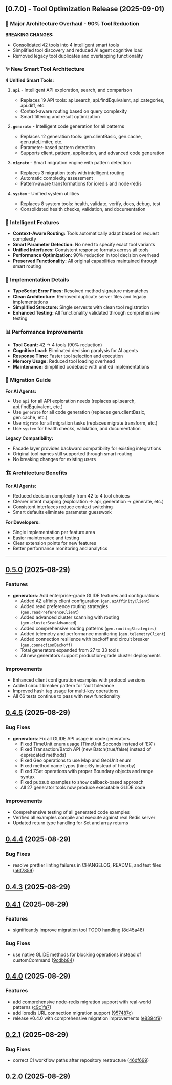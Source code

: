 ## [0.7.0] - Tool Optimization Release (2025-09-01)

### 🚀 Major Architecture Overhaul - 90% Tool Reduction

**BREAKING CHANGES:**

- Consolidated 42 tools into 4 intelligent smart tools
- Simplified tool discovery and reduced AI agent cognitive load
- Removed legacy tool duplicates and overlapping functionality

### ✨ New Smart Tool Architecture

**4 Unified Smart Tools:**

1. **`api`** - Intelligent API exploration, search, and comparison
   - Replaces 19 API tools: api.search, api.findEquivalent, api.categories, api.diff, etc.
   - Context-aware routing based on query complexity
   - Smart filtering and result optimization

2. **`generate`** - Intelligent code generation for all patterns
   - Replaces 12 generation tools: gen.clientBasic, gen.cache, gen.rateLimiter, etc.
   - Parameter-based pattern detection
   - Supports client, pattern, application, and advanced code generation

3. **`migrate`** - Smart migration engine with pattern detection
   - Replaces 3 migration tools with intelligent routing
   - Automatic complexity assessment
   - Pattern-aware transformations for ioredis and node-redis

4. **`system`** - Unified system utilities
   - Replaces 8 system tools: health, validate, verify, docs, debug, test
   - Consolidated health checks, validation, and documentation

### 🧠 Intelligent Features

- **Context-Aware Routing:** Tools automatically adapt based on request complexity
- **Smart Parameter Detection:** No need to specify exact tool variants
- **Unified Interfaces:** Consistent response formats across all tools
- **Performance Optimization:** 90% reduction in tool decision overhead
- **Preserved Functionality:** All original capabilities maintained through smart routing

### 🔧 Implementation Details

- **TypeScript Error Fixes:** Resolved method signature mismatches
- **Clean Architecture:** Removed duplicate server files and legacy implementations
- **Simplified Structure:** Single server.ts with clean tool registration
- **Enhanced Testing:** All functionality validated through comprehensive testing

### 📊 Performance Improvements

- **Tool Count:** 42 → 4 tools (90% reduction)
- **Cognitive Load:** Eliminated decision paralysis for AI agents
- **Response Time:** Faster tool selection and execution
- **Memory Usage:** Reduced tool loading overhead
- **Maintenance:** Simplified codebase with unified implementations

### 🔄 Migration Guide

**For AI Agents:**

- Use `api` for all API exploration needs (replaces api.search, api.findEquivalent, etc.)
- Use `generate` for all code generation (replaces gen.clientBasic, gen.cache, etc.)
- Use `migrate` for all migration tasks (replaces migrate.transform, etc.)
- Use `system` for health checks, validation, and documentation

**Legacy Compatibility:**

- Facade layer provides backward compatibility for existing integrations
- Original tool names still supported through smart routing
- No breaking changes for existing users

### 🏗️ Architecture Benefits

**For AI Agents:**

- Reduced decision complexity from 42 to 4 tool choices
- Clearer intent mapping (exploration → api, generation → generate, etc.)
- Consistent interfaces reduce context switching
- Smart defaults eliminate parameter guesswork

**For Developers:**

- Single implementation per feature area
- Easier maintenance and testing
- Clear extension points for new features
- Better performance monitoring and analytics

---

## [0.5.0](https://github.com/avifenesh/valkey-glidejs-mcp/compare/v0.4.5...v0.5.0) (2025-08-29)

### Features

- **generators**: Add enterprise-grade GLIDE features and configurations
  - Added AZ affinity client configuration (`gen.azAffinityClient`)
  - Added read preference routing strategies (`gen.readPreferenceClient`)
  - Added advanced cluster scanning with routing (`gen.clusterScanAdvanced`)
  - Added comprehensive routing patterns (`gen.routingStrategies`)
  - Added telemetry and performance monitoring (`gen.telemetryClient`)
  - Added connection resilience with backoff and circuit breaker (`gen.connectionBackoff`)
  - Total generators expanded from 27 to 33 tools
  - All new generators support production-grade cluster deployments

### Improvements

- Enhanced client configuration examples with protocol versions
- Added circuit breaker pattern for fault tolerance
- Improved hash tag usage for multi-key operations
- All 66 tests continue to pass with new functionality

## [0.4.5](https://github.com/avifenesh/valkey-glidejs-mcp/compare/v0.4.4...v0.4.5) (2025-08-29)

### Bug Fixes

- **generators**: Fix all GLIDE API usage in code generators
  - Fixed TimeUnit enum usage (TimeUnit.Seconds instead of 'EX')
  - Fixed Transaction/Batch API (new Batch(true/false) instead of deprecated methods)
  - Fixed Geo operations to use Map and GeoUnit enum
  - Fixed method name typos (hincrBy instead of hincrby)
  - Fixed ZSet operations with proper Boundary objects and range syntax
  - Fixed pubsub examples to show callback-based approach
  - All 27 generator tools now produce executable GLIDE code

### Improvements

- Comprehensive testing of all generated code examples
- Verified all examples compile and execute against real Redis server
- Updated return type handling for Set and array returns

## [0.4.4](https://github.com/avifenesh/valkey-glidejs-mcp/compare/v0.4.3...v0.4.4) (2025-08-29)

### Bug Fixes

- resolve prettier linting failures in CHANGELOG, README, and test files ([a6f7859](https://github.com/avifenesh/valkey-glidejs-mcp/commit/a6f7859b739d60fa360c026b69815aa2036315f0))

## [0.4.3](https://github.com/avifenesh/valkey-glidejs-mcp/compare/v0.4.1...v0.4.3) (2025-08-29)

## [0.4.1](https://github.com/avifenesh/valkey-glidejs-mcp/compare/v0.4.0...v0.4.1) (2025-08-29)

### Features

- significantly improve migration tool TODO handling ([8d45a48](https://github.com/avifenesh/valkey-glidejs-mcp/commit/8d45a480eac2a7104dea64e66a904e4ea16b37ae))

### Bug Fixes

- use native GLIDE methods for blocking operations instead of customCommand ([9cdbb84](https://github.com/avifenesh/valkey-glidejs-mcp/commit/9cdbb8490336581af1d6a7643c2a4bc68c6b93b9))

## [0.4.0](https://github.com/avifenesh/valkey-glidejs-mcp/compare/v0.2.1...v0.4.0) (2025-08-29)

### Features

- add comprehensive node-redis migration support with real-world patterns ([c9c1fa7](https://github.com/avifenesh/valkey-glidejs-mcp/commit/c9c1fa7f48208825f6b8cbcbf517e07641586ad6))
- add ioredis URL connection migration support ([957487c](https://github.com/avifenesh/valkey-glidejs-mcp/commit/957487c55ab563e6dbeb1ad8358095ada4e06f1d))
- release v0.4.0 with comprehensive migration improvements ([e8394f9](https://github.com/avifenesh/valkey-glidejs-mcp/commit/e8394f9d257929069fa23a9968d6f5a5d39c497a))

## [0.2.1](https://github.com/avifenesh/valkey-glidejs-mcp/compare/v0.2.0...v0.2.1) (2025-08-29)

### Bug Fixes

- correct CI workflow paths after repository restructure ([46df699](https://github.com/avifenesh/valkey-glidejs-mcp/commit/46df69941a2f87d5146b891f306bf480446e9bcd))

## 0.2.0 (2025-08-29)
